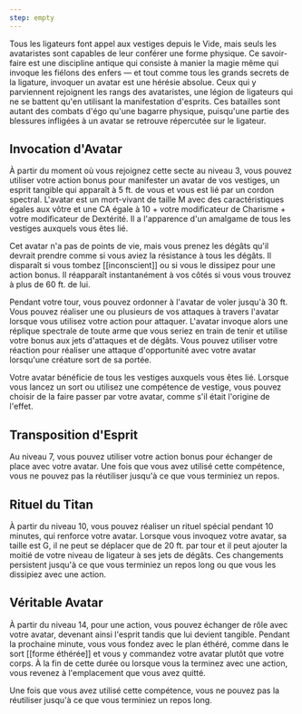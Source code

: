 ```yaml
---
step: empty
---
```

Tous les ligateurs font appel aux vestiges depuis le Vide, mais seuls les avataristes sont capables de leur conférer une forme physique. Ce savoir-faire est une discipline antique qui consiste à manier la magie même qui invoque les fiélons des enfers — et tout comme tous les grands secrets de la ligature, invoquer un avatar est une hérésie absolue. Ceux qui y parviennent rejoignent les rangs des avataristes, une légion de ligateurs qui ne se battent qu'en utilisant la manifestation d'esprits. Ces batailles sont autant des combats d'égo qu'une bagarre physique, puisqu'une partie des blessures infligées à un avatar se retrouve répercutée sur le ligateur.

## Invocation d'Avatar
À partir du moment où vous rejoignez cette secte au niveau 3, vous pouvez utiliser votre action bonus pour manifester un avatar de vos vestiges, un esprit tangible qui apparaît à 5 ft. de vous et vous est lié par un cordon spectral. L'avatar est un mort-vivant de taille M avec des caractéristiques égales aux vôtre et une CA égale à 10 + votre modificateur de Charisme + votre modificateur de Dextérité. Il a l'apparence d'un amalgame de tous les vestiges auxquels vous êtes lié.

Cet avatar n'a pas de points de vie, mais vous prenez les dégâts qu'il devrait prendre comme si vous aviez la résistance à tous les dégâts. Il disparaît si vous tombez [[inconscient]] ou si vous le dissipez pour une action bonus. Il réapparaît instantanément à vos côtés si vous vous trouvez à plus de 60 ft. de lui.

Pendant votre tour, vous pouvez ordonner à l'avatar de voler jusqu'à 30 ft. Vous pouvez réaliser une ou plusieurs de vos attaques à travers l'avatar lorsque vous utilisez votre action pour attaquer. L'avatar invoque alors une réplique spectrale de toute arme que vous seriez en train de tenir et utilise votre bonus aux jets d'attaques et de dégâts. Vous pouvez utiliser votre réaction pour réaliser une attaque d'opportunité avec votre avatar lorsqu'une créature sort de sa portée.

Votre avatar bénéficie de tous les vestiges auxquels vous êtes lié. Lorsque vous lancez un sort ou utilisez une compétence de vestige, vous pouvez choisir de la faire passer par votre avatar, comme s'il était l'origine de l'effet.

## Transposition d'Esprit
Au niveau 7, vous pouvez utiliser votre action bonus pour échanger de place avec votre avatar. Une fois que vous avez utilisé cette compétence, vous ne pouvez pas la réutiliser jusqu'à ce que vous terminiez un repos.

## Rituel du Titan
À partir du niveau 10, vous pouvez réaliser un rituel spécial pendant 10 minutes, qui renforce votre avatar. Lorsque vous invoquez votre avatar, sa taille est G, il ne peut se déplacer que de 20 ft. par tour et il peut ajouter la moitié de votre niveau de ligateur à ses jets de dégâts. Ces changements persistent jusqu'à ce que vous terminiez un repos long ou que vous les dissipiez avec une action.

## Véritable Avatar
À partir du niveau 14, pour une action, vous pouvez échanger de rôle avec votre avatar, devenant ainsi l'esprit tandis que lui devient tangible. Pendant la prochaine minute, vous vous fondez avec le plan éthéré, comme dans le sort [[forme éthérée]] et vous y commandez votre avatar plutôt que votre corps. À la fin de cette durée ou lorsque vous la terminez avec une action, vous revenez à l'emplacement que vous avez quitté.

Une fois que vous avez utilisé cette compétence, vous ne pouvez pas la réutiliser jusqu'à ce que vous terminiez un repos long.
